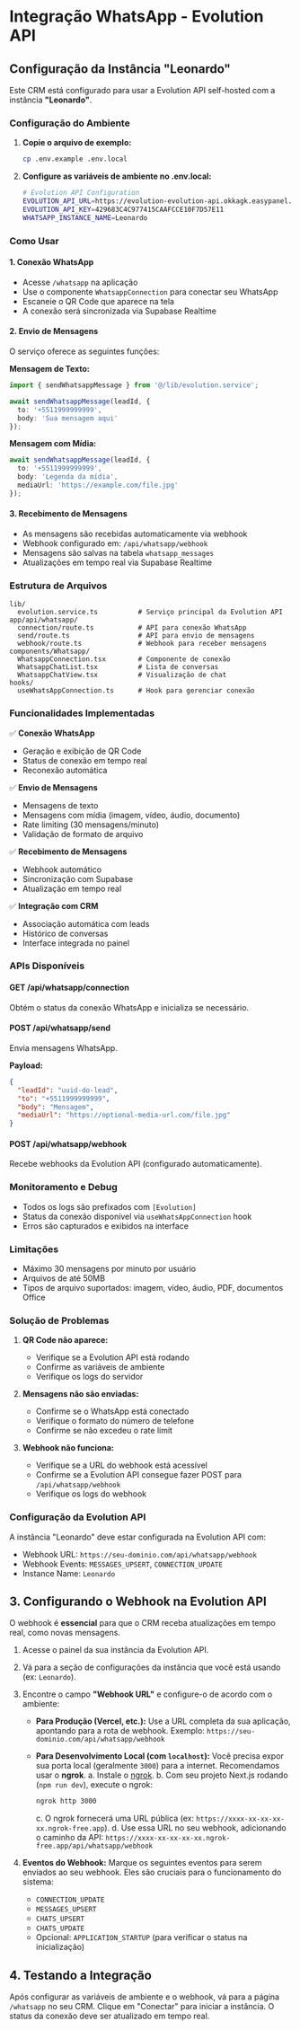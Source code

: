 # Integração WhatsApp - Evolution API

## Configuração da Instância "Leonardo"

Este CRM está configurado para usar a Evolution API self-hosted com a instância **"Leonardo"**.

### Configuração do Ambiente

1. **Copie o arquivo de exemplo:**
   ```bash
   cp .env.example .env.local
   ```

2. **Configure as variáveis de ambiente no .env.local:**
   ```bash
   # Evolution API Configuration
   EVOLUTION_API_URL=https://evolution-evolution-api.okkagk.easypanel.host
   EVOLUTION_API_KEY=429683C4C977415CAAFCCE10F7D57E11
   WHATSAPP_INSTANCE_NAME=Leonardo
   ```

### Como Usar

#### 1. Conexão WhatsApp
- Acesse `/whatsapp` na aplicação
- Use o componente `WhatsappConnection` para conectar seu WhatsApp
- Escaneie o QR Code que aparece na tela
- A conexão será sincronizada via Supabase Realtime

#### 2. Envio de Mensagens
O serviço oferece as seguintes funções:

**Mensagem de Texto:**
```typescript
import { sendWhatsappMessage } from '@/lib/evolution.service';

await sendWhatsappMessage(leadId, {
  to: '+5511999999999',
  body: 'Sua mensagem aqui'
});
```

**Mensagem com Mídia:**
```typescript
await sendWhatsappMessage(leadId, {
  to: '+5511999999999',
  body: 'Legenda da mídia',
  mediaUrl: 'https://example.com/file.jpg'
});
```

#### 3. Recebimento de Mensagens
- As mensagens são recebidas automaticamente via webhook
- Webhook configurado em: `/api/whatsapp/webhook`
- Mensagens são salvas na tabela `whatsapp_messages`
- Atualizações em tempo real via Supabase Realtime

### Estrutura de Arquivos

```
lib/
  evolution.service.ts          # Serviço principal da Evolution API
app/api/whatsapp/
  connection/route.ts           # API para conexão WhatsApp
  send/route.ts                 # API para envio de mensagens
  webhook/route.ts              # Webhook para receber mensagens
components/Whatsapp/
  WhatsappConnection.tsx        # Componente de conexão
  WhatsappChatList.tsx          # Lista de conversas
  WhatsappChatView.tsx          # Visualização de chat
hooks/
  useWhatsAppConnection.ts      # Hook para gerenciar conexão
```

### Funcionalidades Implementadas

✅ **Conexão WhatsApp**
- Geração e exibição de QR Code
- Status de conexão em tempo real
- Reconexão automática

✅ **Envio de Mensagens**
- Mensagens de texto
- Mensagens com mídia (imagem, vídeo, áudio, documento)
- Rate limiting (30 mensagens/minuto)
- Validação de formato de arquivo

✅ **Recebimento de Mensagens**
- Webhook automático
- Sincronização com Supabase
- Atualização em tempo real

✅ **Integração com CRM**
- Associação automática com leads
- Histórico de conversas
- Interface integrada no painel

### APIs Disponíveis

#### GET /api/whatsapp/connection
Obtém o status da conexão WhatsApp e inicializa se necessário.

#### POST /api/whatsapp/send
Envia mensagens WhatsApp.

**Payload:**
```json
{
  "leadId": "uuid-do-lead",
  "to": "+5511999999999",
  "body": "Mensagem",
  "mediaUrl": "https://optional-media-url.com/file.jpg"
}
```

#### POST /api/whatsapp/webhook
Recebe webhooks da Evolution API (configurado automaticamente).

### Monitoramento e Debug

- Todos os logs são prefixados com `[Evolution]`
- Status da conexão disponível via `useWhatsAppConnection` hook
- Erros são capturados e exibidos na interface

### Limitações

- Máximo 30 mensagens por minuto por usuário
- Arquivos de até 50MB
- Tipos de arquivo suportados: imagem, vídeo, áudio, PDF, documentos Office

### Solução de Problemas

1. **QR Code não aparece:**
   - Verifique se a Evolution API está rodando
   - Confirme as variáveis de ambiente
   - Verifique os logs do servidor

2. **Mensagens não são enviadas:**
   - Confirme se o WhatsApp está conectado
   - Verifique o formato do número de telefone
   - Confirme se não excedeu o rate limit

3. **Webhook não funciona:**
   - Verifique se a URL do webhook está acessível
   - Confirme se a Evolution API consegue fazer POST para `/api/whatsapp/webhook`
   - Verifique os logs do webhook

### Configuração da Evolution API

A instância "Leonardo" deve estar configurada na Evolution API com:
- Webhook URL: `https://seu-dominio.com/api/whatsapp/webhook`
- Webhook Events: `MESSAGES_UPSERT`, `CONNECTION_UPDATE`
- Instance Name: `Leonardo`

## 3. Configurando o Webhook na Evolution API

O webhook é **essencial** para que o CRM receba atualizações em tempo real, como novas mensagens.

1.  Acesse o painel da sua instância da Evolution API.
2.  Vá para a seção de configurações da instância que você está usando (ex: `Leonardo`).
3.  Encontre o campo **"Webhook URL"** e configure-o de acordo com o ambiente:

    -   **Para Produção (Vercel, etc.):**
        Use a URL completa da sua aplicação, apontando para a rota de webhook.
        Exemplo: `https://seu-dominio.com/api/whatsapp/webhook`

    -   **Para Desenvolvimento Local (com `localhost`):**
        Você precisa expor sua porta local (geralmente `3000`) para a internet. Recomendamos usar o **ngrok**.
        a. Instale o [ngrok](https://ngrok.com/download).
        b. Com seu projeto Next.js rodando (`npm run dev`), execute o ngrok:
           ```bash
           ngrok http 3000
           ```
        c. O ngrok fornecerá uma URL pública (ex: `https://xxxx-xx-xx-xx-xx.ngrok-free.app`).
        d. Use essa URL no seu webhook, adicionando o caminho da API:
           `https://xxxx-xx-xx-xx-xx.ngrok-free.app/api/whatsapp/webhook`

4.  **Eventos do Webhook:**
    Marque os seguintes eventos para serem enviados ao seu webhook. Eles são cruciais para o funcionamento do sistema:
    -   `CONNECTION_UPDATE`
    -   `MESSAGES_UPSERT`
    -   `CHATS_UPSERT`
    -   `CHATS_UPDATE`
    -   Opcional: `APPLICATION_STARTUP` (para verificar o status na inicialização)

## 4. Testando a Integração

Após configurar as variáveis de ambiente e o webhook, vá para a página `/whatsapp` no seu CRM. Clique em "Conectar" para iniciar a instância. O status da conexão deve ser atualizado em tempo real.
